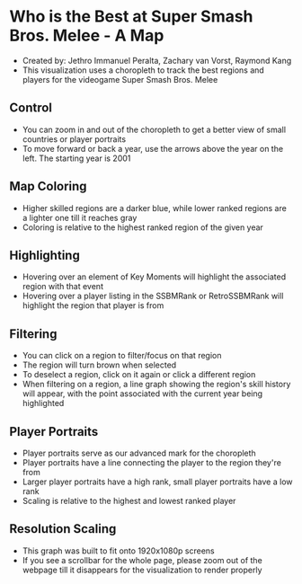 # Who is the Best at Super Smash Bros. Melee - A Map
- Created by: Jethro Immanuel Peralta, Zachary van Vorst, Raymond Kang
- This visualization uses a choropleth to track the best regions and players for the videogame Super Smash Bros. Melee

## Control
- You can zoom in and out of the choropleth to get a better view of small countries or player portraits
- To move forward or back a year, use the arrows above the year on the left. The starting year is 2001

## Map Coloring
- Higher skilled regions are a darker blue, while lower ranked regions are a lighter one till it reaches gray
- Coloring is relative to the highest ranked region of the given year

## Highlighting
- Hovering over an element of Key Moments will highlight the associated region with that event
- Hovering over a player listing in the SSBMRank or RetroSSBMRank will highlight the region that player is from

## Filtering
- You can click on a region to filter/focus on that region
- The region will turn brown when selected
- To deselect a region, click on it again or click a different region
- When filtering on a region, a line graph showing the region's skill history will appear, with the point associated with the current year being highlighted

## Player Portraits
- Player portraits serve as our advanced mark for the choropleth
- Player portraits have a line connecting the player to the region they're from
- Larger player portraits have a high rank, small player portraits have a low rank
- Scaling is relative to the highest and lowest ranked player

## Resolution Scaling
- This graph was built to fit onto 1920x1080p screens
- If you see a scrollbar for the whole page, please zoom out of the webpage till it disappears for the visualization to render properly
